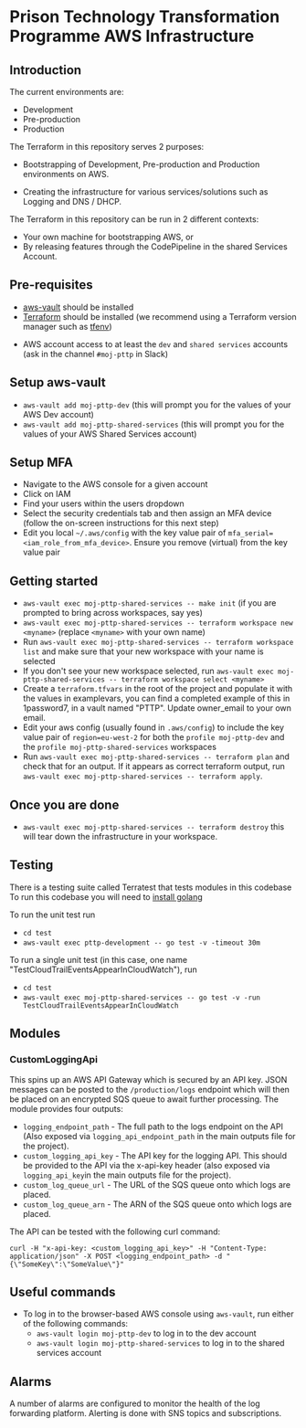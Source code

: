 # Prison Technology Transformation Programme AWS Infrastructure

## Introduction

<!-- These maps to different accounts -->
<!-- Do we even need this section? -->

The current environments are:

- Development
- Pre-production
- Production

<!-- Should this be in 2 seperate repos? -->

The Terraform in this repository serves 2 purposes:

<!-- is this really correct? -->

- Bootstrapping of Development, Pre-production and Production environments on AWS.

<!-- Can we flesh this out a bit? -->

- Creating the infrastructure for various services/solutions such as Logging and DNS / DHCP.

The Terraform in this repository can be run in 2 different contexts:

- Your own machine for bootstrapping AWS, or
- By releasing features through the CodePipeline in the shared Services Account.

## Pre-requisites

- [aws-vault](https://github.com/99designs/aws-vault) should be installed
- [Terraform](https://www.terraform.io/) should be installed (we recommend using a Terraform version manager such as [tfenv](https://github.com/tfutils/tfenv))
<!-- What about people who join the project who don't have access to this Slack channel? -->
- AWS account access to at least the `dev` and `shared services` accounts (ask in the channel `#moj-pttp` in Slack)

## Setup aws-vault

- `aws-vault add moj-pttp-dev` (this will prompt you for the values of your AWS Dev account)
- `aws-vault add moj-pttp-shared-services` (this will prompt you for the values of your AWS Shared Services account)

## Setup MFA

- Navigate to the AWS console for a given account
- Click on IAM
- Find your users within the users dropdown
- Select the security credentials tab and then assign an MFA device (follow the on-screen instructions for this next step)
- Edit you local `~/.aws/config` with the key value pair of `mfa_serial=<iam_role_from_mfa_device>`. Ensure you remove (virtual) from the key value pair

## Getting started

- `aws-vault exec moj-pttp-shared-services -- make init` (if you are prompted to bring across workspaces, say yes)
- `aws-vault exec moj-pttp-shared-services -- terraform workspace new <myname>` (replace `<myname>` with your own name)
- Run `aws-vault exec moj-pttp-shared-services -- terraform workspace list` and make sure that your new workspace with your name is selected
- If you don't see your new workspace selected, run `aws-vault exec moj-pttp-shared-services -- terraform workspace select <myname>`
- Create a `terraform.tfvars` in the root of the project and populate it with the values in examplevars, you can find a completed example of this in 1password7, in a vault named "PTTP". Update owner_email to your own email.
- Edit your aws config (usually found in `.aws/config`) to include the key value pair of `region=eu-west-2` for both the `profile moj-pttp-dev` and the `profile moj-pttp-shared-services` workspaces
- Run `aws-vault exec moj-pttp-shared-services -- terraform plan` and check that for an output. If it appears as correct terraform output, run `aws-vault exec moj-pttp-shared-services -- terraform apply`.

## Once you are done

- `aws-vault exec moj-pttp-shared-services -- terraform destroy` this will tear down the infrastructure in your workspace.

## Testing

There is a testing suite called Terratest that tests modules in this codebase
To run this codebase you will need to [install golang](https://formulae.brew.sh/formula/go)

To run the unit test run

- `cd test`
- `aws-vault exec pttp-development -- go test -v -timeout 30m`

To run a single unit test (in this case, one name "TestCloudTrailEventsAppearInCloudWatch"), run

- `cd test`
- `aws-vault exec moj-pttp-shared-services -- go test -v -run TestCloudTrailEventsAppearInCloudWatch`

## Modules

### CustomLoggingApi

This spins up an AWS API Gateway which is secured by an API key. JSON messages can be posted to the `/production/logs` endpoint
which will then be placed on an encrypted SQS queue to await further processing. The module provides four outputs:

- `logging_endpoint_path` - The full path to the logs endpoint on the API (Also exposed via `logging_api_endpoint_path` in the main outputs file for the project).
- `custom_logging_api_key` - The API key for the logging API. This should be provided to the API via the x-api-key header (also exposed via `logging_api_key`in the main outputs file for the project).
- `custom_log_queue_url` - The URL of the SQS queue onto which logs are placed.
- `custom_log_queue_arn` - The ARN of the SQS queue onto which logs are placed.

The API can be tested with the following curl command:

`curl -H "x-api-key: <custom_logging_api_key>" -H "Content-Type: application/json" -X POST <logging_endpoint_path> -d "{\"SomeKey\":\"SomeValue\"}"`

## Useful commands

- To log in to the browser-based AWS console using `aws-vault`, run either of the following commands:
  - `aws-vault login moj-pttp-dev` to log in to the dev account
  - `aws-vault login moj-pttp-shared-services` to log in to the shared services account

## Alarms

A number of alarms are configured to monitor the health of the log forwarding platform.
Alerting is done with SNS topics and subscriptions.
